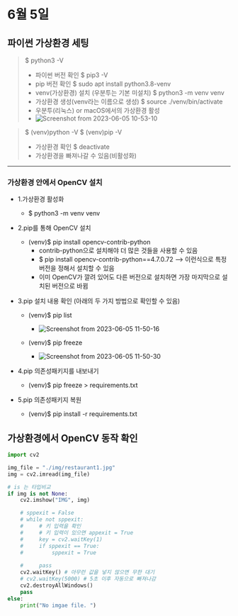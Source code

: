 # 6월 5일

## 파이썬 가상환경 세팅
> $ python3 -V
> - 파이썬 버전 확인
> $ pip3 -V
> - pip 버전 확인
> $ sudo apt install python3.8-venv
> - venv(가상환경) 설치 (우분투는 기본 미설치)
> $ python3 -m venv venv
> - 가상환경 생성(venv라는 이름으로 생성)
> $ source ./venv/bin/activate
> - 우분투(리눅스) or macOS에서의 가상환경 활성
> - ![Screenshot from 2023-06-05 10-53-10](https://github.com/ajhwan/OpenCV_study/assets/129160008/d288acc1-805f-406d-93a8-68a1e5b353ed)

> $ (venv)python -V
> $ (venv)pip -V
> - 가상환경 확인
> $ deactivate
> - 가상환경을 빠져나갈 수 있음(비활성화)
------------------------------------------------------------------------------------------------------------------------------------------
### 가상환경 안에서 OpenCV 설치
- 1.가상환경 활성화
  - $ python3 -m venv venv
- 2.pip를 통해 OpenCV 설치
  - (venv)$ pip install opencv-contrib-python
    - contrib-python으로 설치해야 더 많은 것들을 사용할 수 있음
    - $ pip install opencv-contrib-python==4.7.0.72  --> 이런식으로 특정 버전을 정해서 설치할 수 있음
    - 이미 OpenCV가 깔려 있어도 다른 버전으로 설치하면 가장 마지막으로 설치된 버전으로 바뀜
- 3.pip 설치 내용 확인 (아래의 두 가지 방법으로 확인할 수 있음)
  - (venv)$ pip list
    - ![Screenshot from 2023-06-05 11-50-16](https://github.com/ajhwan/OpenCV_study/assets/129160008/9e5d53f0-33fc-4693-bc59-b941aa04005b)

  - (venv)$ pip freeze
    - ![Screenshot from 2023-06-05 11-50-30](https://github.com/ajhwan/OpenCV_study/assets/129160008/efba06b5-6aa0-46f8-8fe0-4a431a6a1e57)

- 4.pip 의존성패키지를 내보내기
  - (venv)$ pip freeze > requirements.txt
- 5.pip 의존성패키지 복원
  - (venv)$ pip install -r requirements.txt

## 가상환경에서 OpenCV 동작 확인
```python
import cv2

img_file = "./img/restaurant1.jpg"
img = cv2.imread(img_file)

# is 는 타입비교
if img is not None:
    cv2.imshow("IMG", img)

    # sppexit = False
    # while not sppexit:
    #     # 키 입력을 확인
    #     # 키 입력이 있으면 appexit = True
    #     key = cv2.waitKey(1)
    #     if sppexit == True:
    #         sppexit = True
        
    #     pass
    cv2.waitKey() # 아무런 값을 넣지 않으면 무한 대기
    # cv2.waitKey(5000) # 5초 이후 자동으로 빠져나감
    cv2.destroyAllWindows()
    pass
else:
    print("No imgae file. ")
```


